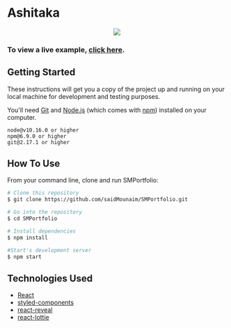 # Ashitaka

<p align="center">
  <kbd>
    <img src="https://i.ibb.co/N9mXnwr/sm.png"></img>
  </kbd>
</p>

### To view a live example, **[click here]()**.

## Getting Started

These instructions will get you a copy of the project up and running on your local machine for development and testing purposes.

You'll need [Git](https://git-scm.com) and [Node.js](https://nodejs.org/en/download/) (which comes with [npm](http://npmjs.com)) installed on your computer.

```
node@v10.16.0 or higher
npm@6.9.0 or higher
git@2.17.1 or higher
```

## How To Use

From your command line, clone and run SMPortfolio:

```bash
# Clone this repository
$ git clone https://github.com/saidMounaim/SMPortfolio.git

# Go into the repository
$ cd SMPortfolio

# Install dependencies
$ npm install

#Start's development server
$ npm start
```

## Technologies Used

- [React](https://reactjs.org/)
- [styled-components](https://styled-components.com/)
- [react-reveal](https://www.react-reveal.com/)
- [react-lottie](https://www.npmjs.com/package/react-lottie)
